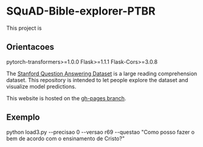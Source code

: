 
# SQuAD-Bible-explorer-PTBR


This project is 
## Orientacoes

pytorch-transformers>=1.0.0
Flask>=1.1.1
Flask-Cors>=3.0.8

The [Stanford Question Answering Dataset](https://stanford-qa.com) is a large reading comprehension dataset.
This repository is intended to let people explore the dataset and visualize model predictions.

This website is hosted on the [gh-pages branch](https://github.com/rajpurkar/SQuAD-explorer/tree/gh-pages).
## Exemplo
python load3.py --precisao 0 --versao r69  --questao "Como posso fazer o bem de acordo com o ensinamento de Cristo?"
